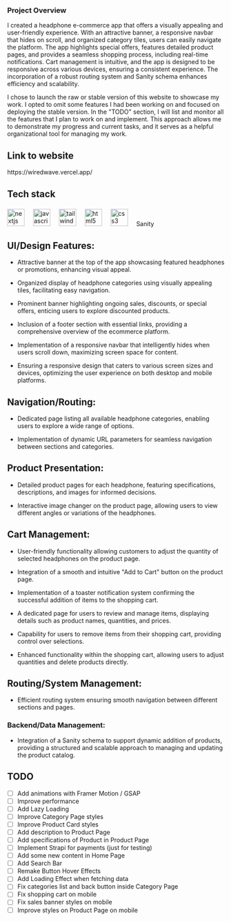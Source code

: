 
### Project Overview

I created a headphone e-commerce app that offers a visually appealing and user-friendly experience. With an attractive banner, a responsive navbar that hides on scroll, and organized category tiles, users can easily navigate the platform. The app highlights special offers, features detailed product pages, and provides a seamless shopping process, including real-time notifications. Cart management is intuitive, and the app is designed to be responsive across various devices, ensuring a consistent experience. The incorporation of a robust routing system and Sanity schema enhances efficiency and scalability.

I chose to launch the raw or stable version of this website to showcase my work. I opted to omit some features I had been working on and focused on deploying the stable version. In the "TODO" section, I will list and monitor all the features that I plan to work on and implement. This approach allows me to demonstrate my progress and current tasks, and it serves as a helpful organizational tool for managing my work.

<h2 align="left">Link to website</h2>
https://wiredwave.vercel.app/

<h2 align="left">Tech stack</h2>

###

<div align="left">
  <img src="https://skillicons.dev/icons?i=nextjs" height="40" alt="nextjs logo"  />
  <img width="12" />
  <img src="https://cdn.jsdelivr.net/gh/devicons/devicon/icons/javascript/javascript-original.svg" height="40" alt="javascript logo"  />
  <img width="12" />
  <img src="https://cdn.simpleicons.org/tailwindcss/06B6D4" height="40" alt="tailwindcss logo"  />
  <img width="12" />
  <img src="https://skillicons.dev/icons?i=html" height="40" alt="html5 logo"  />
  <img width="12" />
  <img src="https://skillicons.dev/icons?i=css" height="40" alt="css3 logo"  />
   <img width="12" />
  <span>Sanity</span>
</div>

###



<h2 align="left">UI/Design Features:</h2>



   - Attractive banner at the top of the app showcasing featured headphones or promotions, enhancing visual appeal.

   - Organized display of headphone categories using visually appealing tiles, facilitating easy navigation.

   - Prominent banner highlighting ongoing sales, discounts, or special offers, enticing users to explore discounted products.

   - Inclusion of a footer section with essential links, providing a comprehensive overview of the ecommerce platform.

   - Implementation of a responsive navbar that intelligently hides when users scroll down, maximizing screen space for content.

   - Ensuring a responsive design that caters to various screen sizes and devices, optimizing the user experience on both desktop and mobile platforms.



<h2 align="left">Navigation/Routing:</h2>

   - Dedicated page listing all available headphone categories, enabling users to explore a wide range of options.

   - Implementation of dynamic URL parameters for seamless navigation between sections and categories.




<h2 align="left">Product Presentation:</h2>

   - Detailed product pages for each headphone, featuring specifications, descriptions, and images for informed decisions.

   - Interactive image changer on the product page, allowing users to view different angles or variations of the headphones.



<h2 align="left">Cart Management:</h2>

  - User-friendly functionality allowing customers to adjust the quantity of selected headphones on the product page.

  - Integration of a smooth and intuitive "Add to Cart" button on the product page.


  - Implementation of a toaster notification system confirming the successful addition of items to the shopping cart.

 
  - A dedicated page for users to review and manage items, displaying details such as product names, quantities, and prices.


  - Capability for users to remove items from their shopping cart, providing control over selections.


  - Enhanced functionality within the shopping cart, allowing users to adjust quantities and delete products directly.


<h2 align="left">Routing/System Management:</h2>


  - Efficient routing system ensuring smooth navigation between different sections and pages.


### Backend/Data Management:

  - Integration of a Sanity schema to support dynamic addition of products, providing a structured and scalable approach to managing and updating the product catalog.


## TODO

- [ ] Add animations with Framer Motion / GSAP
- [ ] Improve performance
- [ ] Add Lazy Loading
- [ ] Improve Category Page styles
- [ ] Improve Product Card styles
- [ ] Add description to Product Page
- [ ] Add specifications of Product in Product Page
- [ ] Implement Strapi for payments (just for testing)
- [ ] Add some new content in Home Page
- [ ] Add Search Bar
- [ ] Remake Button Hover Effects
- [ ] Add Loading Effect when fetching data
- [ ] Fix categories list and back button inside Category Page
- [ ] Fix shopping cart on mobile
- [ ] Fix sales banner styles on mobile
- [ ] Improve styles on Product Page on mobile
